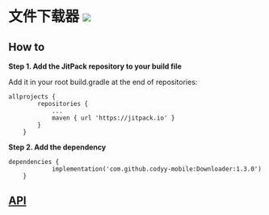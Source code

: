 # 文件下载器 [![](https://jitpack.io/v/CodyyAndroid/Downloader.svg)](https://jitpack.io/#CodyyAndroid/Downloader)

## How to
**Step 1. Add the JitPack repository to your build file**

Add it in your root build.gradle at the end of repositories:
```
allprojects {
		repositories {
			...
			maven { url 'https://jitpack.io' }
		}
	}
```
**Step 2. Add the dependency**
```
dependencies {
            implementation('com.github.codyy-mobile:Downloader:1.3.0')
	}

```
## [API](https://jitpack.io/com/github/codyy-mobile/Downloader/1.3.0/javadoc/)


